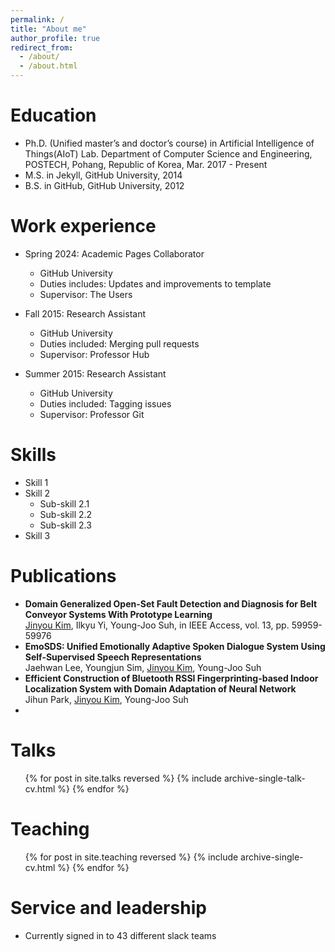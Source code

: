 ```yaml
---
permalink: /
title: "About me"
author_profile: true
redirect_from: 
  - /about/
  - /about.html
---
```


Education
======
* Ph.D. (Unified master’s and doctor’s course) in Artificial Intelligence of Things(AIoT) Lab. Department of Computer Science and Engineering, POSTECH, Pohang, Republic of Korea, Mar. 2017 - Present
* M.S. in Jekyll, GitHub University, 2014
* B.S. in GitHub, GitHub University, 2012

Work experience
======
* Spring 2024: Academic Pages Collaborator
  * GitHub University
  * Duties includes: Updates and improvements to template
  * Supervisor: The Users

* Fall 2015: Research Assistant
  * GitHub University
  * Duties included: Merging pull requests
  * Supervisor: Professor Hub

* Summer 2015: Research Assistant
  * GitHub University
  * Duties included: Tagging issues
  * Supervisor: Professor Git
  
Skills
======
* Skill 1
* Skill 2
  * Sub-skill 2.1
  * Sub-skill 2.2
  * Sub-skill 2.3
* Skill 3

Publications
======
* <B>Domain Generalized Open-Set Fault Detection and Diagnosis for Belt Conveyor Systems With Prototype Learning </B> <br />
<U>Jinyou Kim</U>, Ilkyu Yi, Young-Joo Suh, in IEEE Access, vol. 13, pp. 59959-59976
* <B> EmoSDS: Unified Emotionally Adaptive Spoken Dialogue System Using Self-Supervised Speech Representations </B> <br />
Jaehwan Lee, Youngjun Sim, <U>Jinyou Kim</U>, Young-Joo Suh
* <B> Efficient Construction of Bluetooth RSSI Fingerprinting-based Indoor Localization System with Domain Adaptation of Neural Network </B> <br />
Jihun Park, <U>Jinyou Kim</U>, Young-Joo Suh
* 
  
Talks
======
  <ul>{% for post in site.talks reversed %}
    {% include archive-single-talk-cv.html  %}
  {% endfor %}</ul>
  
Teaching
======
  <ul>{% for post in site.teaching reversed %}
    {% include archive-single-cv.html %}
  {% endfor %}</ul>
  
Service and leadership
======
* Currently signed in to 43 different slack teams
